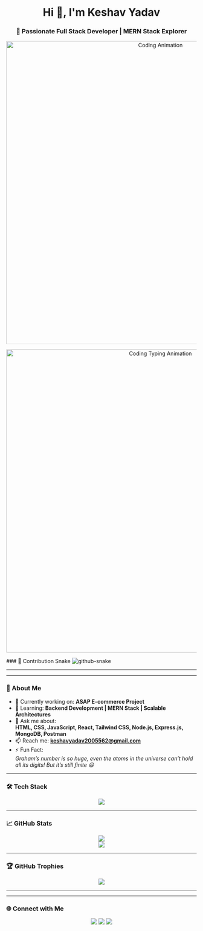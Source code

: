 <h1 align="center">Hi 👋, I'm Keshav Yadav</h1>
<h3 align="center">🚀 Passionate Full Stack Developer | MERN Stack Explorer</h3>

<p align="center">
  <img src="https://user-images.githubusercontent.com/74038190/225813708-98b745f2-7d22-48cf-9150-083f1b00d6c9.gif" width="800" alt="Coding Animation" />
</p>
<p align="center"> <img src="https://raw.githubusercontent.com/keshavyadav533/keshavyadav533/main/assets/code-typing.gif" width="800" alt="Coding Typing Animation" /> </p>
### 🐍 Contribution Snake

<picture>
  <source media="(prefers-color-scheme: dark)" srcset="https://raw.githubusercontent.com/tobiasmeyhoefer/tobiasmeyhoefer/output/github-snake-dark.svg" />
  <source media="(prefers-color-scheme: light)" srcset="https://raw.githubusercontent.com/tobiasmeyhoefer/tobiasmeyhoefer/output/github-snake.svg" />
  <img alt="github-snake" src="https://raw.githubusercontent.com/tobiasmeyhoefer/tobiasmeyhoefer/output/github-snake.svg" />
</picture>

---
---

### 🧠 About Me

- 🔭 Currently working on: **ASAP E-commerce Project**
- 🌱 Learning: **Backend Development | MERN Stack | Scalable Architectures**
- 💬 Ask me about:  
  **HTML, CSS, JavaScript, React, Tailwind CSS, Node.js, Express.js, MongoDB, Postman**
- 📫 Reach me: **keshavyadav2005562@gmail.com**
- ⚡ Fun Fact:  
  *Graham’s number is so huge, even the atoms in the universe can’t hold all its digits! But it’s still finite 😄*

---

### 🛠 Tech Stack

<p align="center">
  <img src="https://skillicons.dev/icons?i=html,css,js,react,nodejs,express,mongodb,mysql,cpp,python,git,figma,postman,vite,tailwind,redux,linux" />
</p>

---

### 📈 GitHub Stats

<p align="center">
  <img src="https://github-readme-stats.vercel.app/api?username=keshavyadav533&show_icons=true&theme=tokyonight&hide_border=true" />
  <br />
  <img src="https://github-readme-streak-stats.herokuapp.com/?user=keshavyadav533&theme=tokyonight" />
</p>

---

### 🏆 GitHub Trophies

<p align="center">
  <img src="https://github-profile-trophy.vercel.app/?username=keshavyadav533&theme=dark_lover&no-frame=true&no-bg=true&margin-w=15&margin-h=15&column=6" />
</p>

---

---

### 🌐 Connect with Me

<p align="center">
  <a href="mailto:keshavyadav2005562@gmail.com"><img src="https://img.shields.io/badge/Email-D14836?style=for-the-badge&logo=gmail&logoColor=white" /></a>
  <a href="https://www.linkedin.com/in/keshav-yadav-9a28a5277/" target="_blank"><img src="https://img.shields.io/badge/LinkedIn-0077B5?style=for-the-badge&logo=linkedin&logoColor=white" /></a>
  <a href="https://github.com/keshavyadav533" target="_blank"><img src="https://img.shields.io/badge/GitHub-181717?style=for-the-badge&logo=github&logoColor=white" /></a>
</p>

